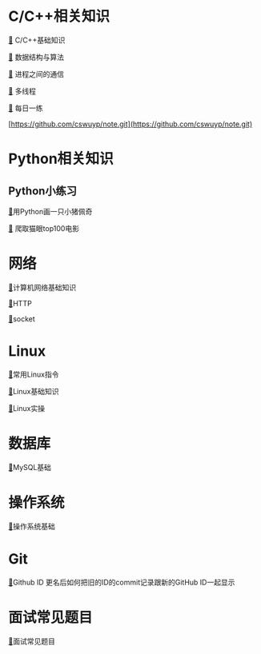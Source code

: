 # C/C++相关知识
[🔎](docs/C++/基础知识.md) C/C++基础知识

[🔎](docs/C++/数据结构与算法.md) 数据结构与算法

[🔎](docs/C++/进程之间的通信.md) 进程之间的通信

[🔎](docs/C++/多线程.md) 多线程

[🔎](docs/C++/每日一练.md) 每日一练

[https://github.com/cswuyp/note.git](https://github.com/cswuyp/note.git)
# Python相关知识
## Python小练习

[🔎](docs/Python/shehuiren.md)用Python画一只小猪佩奇

[🔎](docs/Python/爬取猫眼top100电影.md) 爬取猫眼top100电影



# 网络

[🔎](docs/计算机网络/计算机网络基础知识.md)计算机网络基础知识

[🔎]()HTTP

[🔎](docs/计算机网络/socket.md)socket



# Linux

[🔎]()常用Linux指令

[🔎]()Linux基础知识

[🔎]()Linux实操
# 数据库
[🔎](docs/数据库/MySQL数据库基础知识.md)MySQL基础


# 操作系统
[🔎](docs/操作系统/操作系统基础知识.md)操作系统基础

# Git
[🔎](docs/Git和SVN/Git的使用.md)Github ID 更名后如何把旧的ID的commit记录跟新的GitHub ID一起显示
# 面试常见题目
[🔎](docs/面试题目/面试题目.md)面试常见题目

